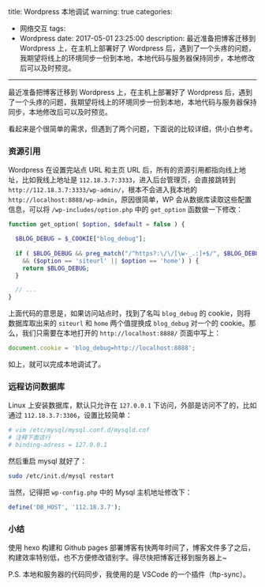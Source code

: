 title: Wordpress 本地调试
warning: true
categories:
  - 网络交互
tags:
  - Wordpress
date: 2017-05-01 23:25:00
description: 最近准备把博客迁移到 Wordpress 上，在主机上部署好了 Wordpress 后，遇到了一个头疼的问题，我期望将线上的环境同步一份到本地，本地代码与服务器保持同步，本地修改后可以及时预览。
---


最近准备把博客迁移到 Wordpress 上，在主机上部署好了 Wordpress 后，遇到了一个头疼的问题，我期望将线上的环境同步一份到本地，本地代码与服务器保持同步，本地修改后可以及时预览。

<!--more-->

看起来是个很简单的需求，但遇到了两个问题，下面说的比较详细，供小白参考。

### 资源引用

Wordpress 在设置完站点 URL 和主页 URL 后，所有的资源引用都指向线上地址，比如我线上地址是 `112.18.3.7:3333`，进入后台管理页，会直接跳转到 `http://112.18.3.7:3333/wp-admin/`，根本不会进入我本地的 `http://localhost:8888/wp-admin`，原因很简单，WP 会从数据库读取这些配置信息，可以将 `/wp-includes/option.php` 中的 `get_option` 函数做一下修改：

```php
function get_option( $option, $default = false ) {

  $BLOG_DEBUG = $_COOKIE["blog_debug"];　
  
  if ( $BLOG_DEBUG && preg_match("/^https?:\/\/[\w-_.:]+$/", $BLOG_DEBUG)
    && ($option == 'siteurl' || $option == 'home') ) {
    return $BLOG_DEBUG;
  }

  // ...
}
```

上面代码的意思是，如果访问站点时，找到了名叫 `blog_debug` 的 cookie，则将数据库取出来的 `siteurl` 和 `home` 两个值提换成 `blog_debug` 对一个的 cookie。那么，我们只需要在本地打开的 `http://localhost:8888/` 页面中写上：

```javascript
document.cookie = 'blog_debug=http://localhost:8888';
```

如上，就可以完成本地调试了。

### 远程访问数据库

Linux 上安装数据库，默认只允许在 `127.0.0.1` 下访问，外部是访问不了的，比如通过 `112.18.3.7:3306`，设置比较简单：

```bash
# vim /etc/mysql/mysql.conf.d/mysqld.cnf
# 注释下面这行
# binding-adress = 127.0.0.1
```

然后重启 mysql 就好了：

```bash
sudo /etc/init.d/mysql restart
```

当然，记得把 `wp-config.php` 中的 Mysql 主机地址修改下：

```php
define('DB_HOST', '112.18.3.7');
```

### 小结

使用 hexo 构建和 Github pages 部署博客有快两年时间了，博客文件多了之后，构建效率特别低，也不方便修改错别字。得尽快把博客迁移到服务器上~

P.S. 本地和服务器的代码同步，我使用的是 VSCode 的一个插件（ftp-sync）。